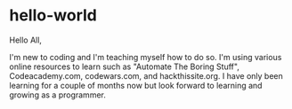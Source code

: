 # hello-world

Hello All,

I'm new to coding and I'm teaching myself how to do so. I'm using various online resources to learn such as "Automate The Boring Stuff", Codeacademy.com, codewars.com, and hackthissite.org. I have only been learning for a couple of months now but look forward to learning and growing as a programmer.
